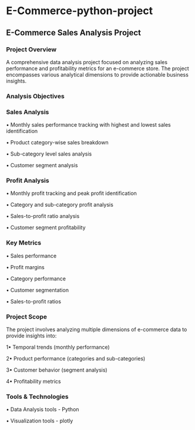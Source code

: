 # E-Commerce-python-project
## E-Commerce Sales Analysis Project
### Project Overview
A comprehensive data analysis project focused on analyzing sales performance and profitability metrics for an e-commerce store. The project encompasses various analytical dimensions to provide actionable business insights.
### Analysis Objectives
### Sales Analysis

• Monthly sales performance tracking with highest and lowest sales identification

• Product category-wise sales breakdown

• Sub-category level sales analysis

• Customer segment analysis


### Profit Analysis

• Monthly profit tracking and peak profit identification

• Category and sub-category profit analysis

• Sales-to-profit ratio analysis

• Customer segment profitability

### Key Metrics

• Sales performance

• Profit margins

• Category performance

• Customer segmentation

• Sales-to-profit ratios

### Project Scope
The project involves analyzing multiple dimensions of e-commerce data to provide insights into:

1• Temporal trends (monthly performance)

2• Product performance (categories and sub-categories)

3• Customer behavior (segment analysis)

4• Profitability metrics

### Tools & Technologies

• Data Analysis tools - Python 

• Visualization tools - plotly
